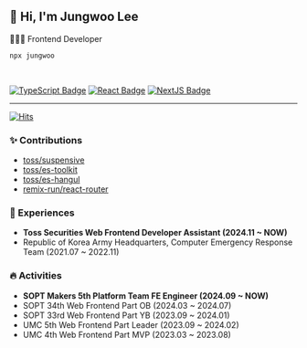 ## 👋 Hi, I'm Jungwoo Lee
👨🏻‍💻 Frontend Developer

```
npx jungwoo
```

<br/>

[![TypeScript Badge](https://img.shields.io/badge/TypeScript-235A97?style=flat-square&logo=Typescript&logoColor=white)](https://www.typescriptlang.org/)
[![React Badge](https://img.shields.io/badge/React-61DAFB?style=flat-square&logo=React&logoColor=white)](https://reactjs.org/)
[![NextJS Badge](https://img.shields.io/badge/Next.js-000000?style=flat-square&logo=Next.js&logoColor=white)](https://nextjs.org/)
  

---

[![Hits](https://hits.seeyoufarm.com/api/count/incr/badge.svg?url=https%3A%2F%2Fgithub.com%2Fjungwoo3490&count_bg=%2379C83D&title_bg=%23555555&icon=&icon_color=%23E7E7E7&title=hits&edge_flat=false)](https://hits.seeyoufarm.com)



### ✨ Contributions

* [toss/suspensive](https://github.com/toss/suspensive/pulls?q=author%3Ajungwoo3490+is%3Aclosed)
* [toss/es-toolkit](https://github.com/toss/es-toolkit/pulls?q=author%3Ajungwoo3490+is%3Aclosed)
* [toss/es-hangul](https://github.com/toss/es-hangul/pulls?q=author%3Ajungwoo3490+is%3Aclosed)
* [remix-run/react-router](https://github.com/remix-run/react-router/pulls?q=author%3Ajungwoo3490+is%3Aclosed)

### 🚀 Experiences

* **Toss Securities Web Frontend Developer Assistant (2024.11 ~ NOW)**
* Republic of Korea Army Headquarters, Computer Emergency Response Team (2021.07 ~ 2022.11)

### 🔥 Activities

* **SOPT Makers 5th Platform Team FE Engineer (2024.09 ~ NOW)**
* SOPT 34th Web Frontend Part OB (2024.03 ~ 2024.07)
* SOPT 33rd Web Frontend Part YB (2023.09 ~ 2024.01)
* UMC 5th Web Frontend Part Leader (2023.09 ~ 2024.02)
* UMC 4th Web Frontend Part MVP (2023.03 ~ 2023.08)
